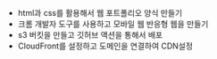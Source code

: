 - html과 css를 활용해서 웹 포트폴리오 양식 만들기
- 크롬 개발자 도구를 사용하고 모바일 웹 반응형 웹을 만들기
- s3 버킷을 만들고 깃허브 액션을 통해서 배포
- CloudFront를 설정하고 도메인을 연결하여 CDN설정
